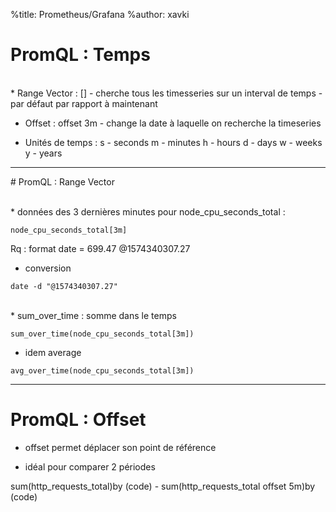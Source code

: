 %title: Prometheus/Grafana
%author: xavki


# PromQL : Temps

<br>
* Range Vector : [] 
		- cherche tous les timesseries sur un interval de temps
		- par défaut par rapport à maintenant

* Offset : offset 3m
		- change la date à laquelle on recherche la timeseries

* Unités de temps :
    s - seconds
    m - minutes
    h - hours
    d - days
    w - weeks
    y - years

---------------------------------------------------------------


# PromQL : Range Vector


<br>
* données des 3 dernières minutes pour node_cpu_seconds_total :

```
node_cpu_seconds_total[3m]
```

Rq : format date =  699.47 @1574340307.27

* conversion

```
date -d "@1574340307.27"
```

<br>
* sum_over_time : somme dans le temps

```
sum_over_time(node_cpu_seconds_total[3m])
```

* idem average

```
avg_over_time(node_cpu_seconds_total[3m])
```

---------------------------------------------------------

# PromQL : Offset


* offset permet déplacer son point de référence

* idéal pour comparer 2 périodes

sum(http_requests_total)by (code) - sum(http_requests_total offset 5m)by (code)
